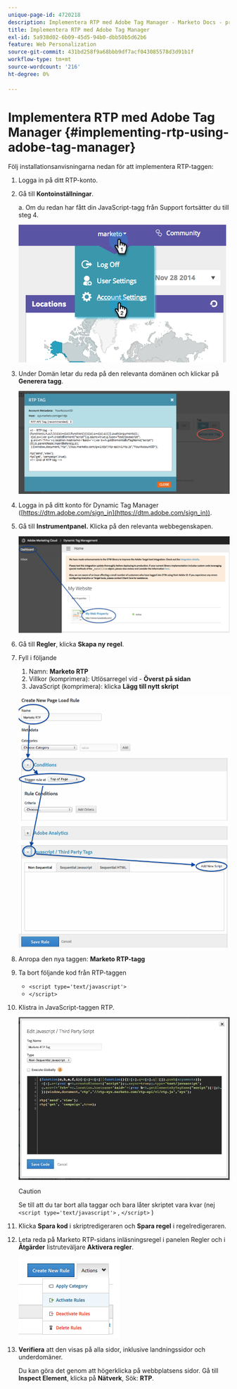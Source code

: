 ```yaml
---
unique-page-id: 4720218
description: Implementera RTP med Adobe Tag Manager - Marketo Docs - produktdokumentation
title: Implementera RTP med Adobe Tag Manager
exl-id: 5a938d02-6b09-45d5-94b0-dbb50b5d62b6
feature: Web Personalization
source-git-commit: 431bd258f9a68bbb9df7acf043085578d3d91b1f
workflow-type: tm+mt
source-wordcount: '216'
ht-degree: 0%

---
```


# Implementera RTP med Adobe Tag Manager {#implementing-rtp-using-adobe-tag-manager}

Följ installationsanvisningarna nedan för att implementera RTP-taggen:

1. Logga in på ditt RTP-konto.

1. Gå till **Kontoinställningar**.

   a. Om du redan har fått din JavaScript-tagg från Support fortsätter du till steg 4.

   ![](assets/image2014-11-30-15-3a19-3a21-4.png)

1. Under Domän letar du reda på den relevanta domänen och klickar på **Generera tagg**.

   ![](assets/image2014-11-30-15-3a20-3a17-4.png)

1. Logga in på ditt konto för Dynamic Tag Manager ([https://dtm.adobe.com/sign_in](https://dtm.adobe.com/sign_in)).

1. Gå till **Instrumentpanel.** Klicka på den relevanta webbegenskapen.

   ![](assets/image2014-12-3-17-3a58-3a17.png)

1. Gå till **Regler**, klicka **Skapa ny regel**.

1. Fyll i följande

   1. Namn: **Marketo RTP**
   1. Villkor (komprimera): Utlösarregel vid - **Överst på sidan**
   1. JavaScript (komprimera): klicka **Lägg till nytt skript**

   ![](assets/image2014-12-3-17-3a59-3a40.png)

1. Anropa den nya taggen: **Marketo RTP-tagg**

1. Ta bort följande kod från RTP-taggen

   * `<script type='text/javascript'>`
   * `</script>`

1. Klistra in JavaScript-taggen RTP.

   ![](assets/image2014-12-3-18-3a3-3a45.png)

   >[!CAUTION]
   >
   >Se till att du tar bort alla taggar och bara låter skriptet vara kvar (nej `<script type='text/javascript'>` , `</script>` )

1. Klicka **Spara kod** i skriptredigeraren och **Spara regel** i regelredigeraren.

1. Leta reda på Marketo RTP-sidans inläsningsregel i panelen Regler och i **Åtgärder** listruteväljare **Aktivera regler**.

   ![](assets/image2014-12-3-18-3a4-3a14.png)

1. **Verifiera** att den visas på alla sidor, inklusive landningssidor och underdomäner.

   Du kan göra det genom att högerklicka på webbplatsens sidor. Gå till **Inspect Element**, klicka på **Nätverk**, Sök: **RTP**.
